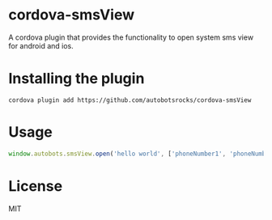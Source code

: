# cordova-smsView
A cordova plugin that provides the functionality to open system sms view for android and ios.

# Installing the plugin

```shell
cordova plugin add https://github.com/autobotsrocks/cordova-smsView
```

# Usage

```javascript
window.autobots.smsView.open('hello world', ['phoneNumber1', 'phoneNumber2']);
```

# License

MIT
